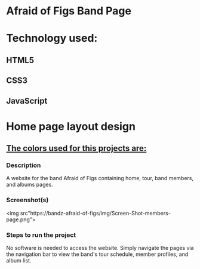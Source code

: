# Afraid of Figs Band Page

# Technology used:
## HTML5
## CSS3
## JavaScript

# Home page layout design
## [The colors used for this projects are:](./img.colors.jpg)


### Description
A website for the band Afraid of Figs containing home, tour, band members, and albums pages.

### Screenshot(s)

<img src"https://bandz-afraid-of-figs/img/Screen-Shot-members-page.png">
    

### Steps to run the project
No software is needed to access the website. Simply navigate the pages via the navigation bar to view the band's tour schedule, member profiles, and album list.

